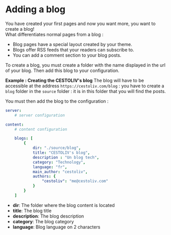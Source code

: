 # Adding a blog

You have created your first pages and now you want more, you want to create a blog!  
What differentiates normal pages from a blog :
- Blog pages have a special layout created by your theme.
- Blogs offer RSS feeds that your readers can subscribe to.
- You can add a comment section to your blog posts.

To create a blog, you must create a folder with the name displayed in the url of your blog. Then add this blog to your configuration.

**Example : Creating the CESTOLIV's blog**
The blog will have to be accessible at the address `https://cestoliv.com/blog` : you have to create a `blog` folder in the `source` folder : it is in this folder that you will find the posts.

You must then add the blog to the configuration :

```yaml
server:
    # server configuration

content:
    # content configuration

    blogs: [
        {
            dir: "./source/blog",
            title: "CESTOLIV's blog",
            description : "Un blog tech",
            category: "Technology",
            language: "fr",
            main_author: "cestoliv",
            authors: {
                "cestoliv": "me@cestoliv.com"
            }
        }
    ]
```

- **dir**: The folder where the blog content is located
- **title**: The blog title
- **description**: The blog description
- **category**: The blog category
- **language**: Blog language on 2 characters